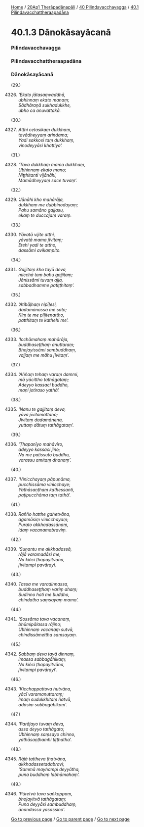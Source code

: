 
[Home](/) / [20Ap1 Therāpadānapāḷi](/tipitaka/20Ap1.md) / [40 Pilindavacchavagga](/tipitaka/20Ap1/40.md) / [40.1 Pilindavacchattheraapadāna](/tipitaka/20Ap1/40/40.1.md)

# 40.1.3 Dānokāsayācanā

### Pilindavacchavagga

### Pilindavacchattheraapadāna

### Dānokāsayācanā

(29.)

4326. _‘Ekato jātasaṃvaddhā,_  
_ubhinnaṃ ekato manaṃ;_  
_Sādhāraṇā sukhadukkhe,_  
_ubho ca anuvattakā._  


(30.)

4327. _Atthi cetasikaṃ dukkhaṃ,_  
_tavādheyyaṃ arindama;_  
_Yadi sakkosi taṃ dukkhaṃ,_  
_vinodeyyāsi khattiya’._  


(31.)

4328. _‘Tava dukkhaṃ mama dukkhaṃ,_  
_Ubhinnaṃ ekato mano;_  
_Niṭṭhitanti vijānāhi,_  
_Mamādheyyaṃ sace tuvaṃ’._  


(32.)

4329. _‘Jānāhi kho mahārāja,_  
_dukkhaṃ me dubbinodayaṃ;_  
_Pahu samāno gajjasu,_  
_ekaṃ te duccajaṃ varaṃ._  


(33.)

4330. _Yāvatā vijite atthi,_  
_yāvatā mama jīvitaṃ;_  
_Etehi yadi te attho,_  
_dassāmi avikampito._  


(34.)

4331. _Gajjitaṃ kho tayā deva,_  
_micchā taṃ bahu gajjitaṃ;_  
_Jānissāmi tuvaṃ ajja,_  
_sabbadhamme patiṭṭhitaṃ’._  


(35.)

4332. _‘Atibāḷhaṃ nipīḷesi,_  
_dadamānassa me sato;_  
_Kiṃ te me pīḷitenattho,_  
_patthitaṃ te kathehi me’._  


(36.)

4333. _‘Icchāmahaṃ mahārāja,_  
_buddhaseṭṭhaṃ anuttaraṃ;_  
_Bhojayissāmi sambuddhaṃ,_  
_vajjaṃ me māhu jīvitaṃ’._  


(37.)

4334. _‘Aññaṃ tehaṃ varaṃ dammi,_  
_mā yācittho tathāgataṃ;_  
_Adeyyo kassaci buddho,_  
_maṇi jotiraso yathā’._  


(38.)

4335. _‘Nanu te gajjitaṃ deva,_  
_yāva jīvitamattano;_  
_Jīvitaṃ dadamānena,_  
_yuttaṃ dātuṃ tathāgataṃ’._  


(39.)

4336. _‘Ṭhapanīyo mahāvīro,_  
_adeyyo kassaci jino;_  
_Na me paṭissuto buddho,_  
_varassu amitaṃ dhanaṃ’._  


(40.)

4337. _‘Vinicchayaṃ pāpuṇāma,_  
_pucchissāma vinicchaye;_  
_Yathāsaṇṭhaṃ kathessanti,_  
_paṭipucchāma taṃ tathā’._  


(41.)

4338. _Rañño hatthe gahetvāna,_  
_agamāsiṃ vinicchayaṃ;_  
_Purato akkhadassānaṃ,_  
_idaṃ vacanamabraviṃ._  


(42.)

4339. _‘Suṇantu me akkhadassā,_  
_rājā varamadāsi me;_  
_Na kiñci ṭhapayitvāna,_  
_jīvitampi pavārayi._  


(43.)

4340. _Tassa me varadinnassa,_  
_buddhaseṭṭhaṃ variṃ ahaṃ;_  
_Sudinno hoti me buddho,_  
_chindatha saṃsayaṃ mama’._  


(44.)

4341. _‘Sossāma tava vacanaṃ,_  
_bhūmipālassa rājino;_  
_Ubhinnaṃ vacanaṃ sutvā,_  
_chindissāmettha saṃsayaṃ._  


(45.)

4342. _Sabbaṃ deva tayā dinnaṃ,_  
_imassa sabbagāhikaṃ;_  
_Na kiñci ṭhapayitvāna,_  
_jīvitampi pavārayi’._  


(46.)

4343. _‘Kicchappattova hutvāna,_  
_yācī varamanuttaraṃ;_  
_Imaṃ sudukkhitaṃ ñatvā,_  
_adāsiṃ sabbagāhikaṃ’._  


(47.)

4344. _‘Parājayo tuvaṃ deva,_  
_assa deyyo tathāgato;_  
_Ubhinnaṃ saṃsayo chinno,_  
_yathāsaṇṭhamhi tiṭṭhatha’._  


(48.)

4345. _Rājā tattheva ṭhatvāna,_  
_akkhadassetadabravi;_  
_‘Sammā mayhampi deyyātha,_  
_puna buddhaṃ labhāmahaṃ’._  


(49.)

4346. _‘Pūretvā tava saṅkappaṃ,_  
_bhojayitvā tathāgataṃ;_  
_Puna deyyāsi sambuddhaṃ,_  
_ānandassa yasassino’._  


[Go to previous page](/tipitaka/20Ap1/40/40.1/40.1.2.md) / [Go to parent page](/tipitaka/20Ap1/40/40.1.md) / [Go to next page](/tipitaka/20Ap1/40/40.1/40.1.4.md)


